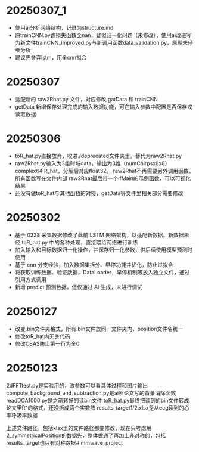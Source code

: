 # 20250307_1
- 使用ai分析网络结构，记录为structure.md
- 原trainCNN.py跑损失函数全nan，疑似归一化问题（未修改），使用ai改进写为新文件trainCNN_improved.py与新调用函数data_validation.py，原理未仔细分析
- 建议先舍弃lstm，用全cnn拟合


# 20250307
- 适配新的 raw2Rhat.py 文件，对应修改 gatData 和 trainCNN
- getData 新增保存处理完成的输入数据功能，可在输入参数中配置是否保存或读取数据

# 20250306
- toR_hat.py直接放弃，收进./deprecated文件夹里，替代为raw2Rhat.py
- raw2Rhat.py输入为3维时域data，输出为3维（numChirpsx8x8）complex64 R_hat，分解后对应float32。
  raw2Rhat不再需要另外调用函数，所有函数写在文件内部
  raw2Rhat最后带一个ifMain的示例函数，可以可视化结果
- 还没有做toR_hat与其他函数的对接，getData等文件里相关部分需要修改

# 20250302
- 基于 0228 采集数据修改了此前 LSTM 网络架构，以适配新数据。新数据未经 toR_hat.py 中的各种处理，直接喂给网络进行训练
- 加入输入和目标数据归一化操作，并保存归一化参数，供后续使用模型预测时使用
- 基于 cnn 分支经验，加入数据集拆分、早停功能并优化，防止过拟合
- 将获取训练数据、验证数据，DataLoader，早停机制等放入独立文件，通过引用方式调用
- 新增 predict 预测数据，但仅通过 AI 生成，未进行调试

# 20250127
- 改变.bin文件夹格式，所有.bin文件放同一文件夹内，position文件名统一
- 修改toR_hat内无关代码
- 修改CBAS防止第一行为全0

# 20250123
2dFFTtest.py是实验用的，改参数可以看具体过程和图片输出
compute_background_and_subtraction.py是ai照论文写的背景消除函数
readDCA1000.py是之前转好的读bin文件
toR_hat.py最终把读到的bin文件转成论文里R^的格式，还没拆成两个实数阵
results_target1/2.xlsx是从ecg读到的心率呼吸率数据

上述文件路径，包括xlsx里的文件路径都要修改，现在只考虑用2_symmetricalPosition的数据先，整体做通了再加上非对称的，包括results_target也只有对称数据# mmwave_project
